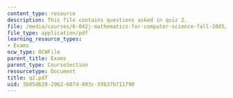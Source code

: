 ```yaml
---
content_type: resource
description: This file contains questions asked in quiz 2.
file: /media/courses/6-042j-mathematics-for-computer-science-fall-2005/3b05d6202962607d893c59b37b711790_q2.pdf
file_type: application/pdf
learning_resource_types:
- Exams
ocw_type: OCWFile
parent_title: Exams
parent_type: CourseSection
resourcetype: Document
title: q2.pdf
uid: 3b05d620-2962-607d-893c-59b37b711790
---
```

